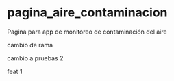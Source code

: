 # pagina_aire_contaminacion
Pagina para app de monitoreo de contaminación del aire

cambio de rama

cambio a pruebas 2

feat 1 